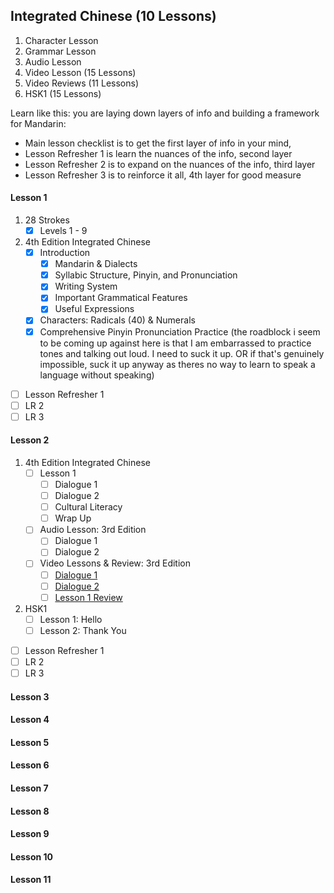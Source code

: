 ## Integrated Chinese (10 Lessons)
1. Character Lesson
2. Grammar Lesson
3. Audio Lesson 
4. Video Lesson (15 Lessons)
5. Video Reviews (11 Lessons)
6. HSK1 (15 Lessons)

Learn like this: you are laying down layers of info and building a framework for Mandarin: 
- Main lesson checklist is to get the first layer of info in your mind,
- Lesson Refresher 1 is learn the nuances of the info, second layer
- Lesson Refresher 2 is to expand on the nuances of the info, third layer
- Lesson Refresher 3 is to reinforce it all, 4th layer for good measure
#### Lesson 1
1. 28 Strokes
	- [x] Levels 1 - 9
2. 4th Edition Integrated Chinese
	- [x] Introduction
		- [x] Mandarin & Dialects
		- [x] Syllabic Structure, Pinyin, and Pronunciation
		- [x] Writing System
		- [x] Important Grammatical Features
		- [x] Useful Expressions
	- [x] Characters: Radicals (40) & Numerals 
	- [x] Comprehensive Pinyin Pronunciation Practice
(the roadblock i seem to be coming up against here is that I am embarrassed to practice tones and talking out loud. I need to suck it up. OR if that's genuinely impossible, suck it up anyway as theres no way to learn to speak a language without speaking)
- [ ] Lesson Refresher 1
- [ ] LR 2
- [ ] LR 3
#### Lesson 2

1. 4th Edition Integrated Chinese
	- [ ] Lesson 1
		- [ ] Dialogue 1
		- [ ] Dialogue 2
		- [ ] Cultural Literacy
		- [ ] Wrap Up
	- [ ] Audio Lesson: 3rd Edition
		- [ ] Dialogue 1
		- [ ] Dialogue 2
	- [ ] Video Lessons & Review: 3rd Edition
		- [ ] [Dialogue 1](https://youtu.be/o_LaSkyt06c?si=9KlBUxsgVK6dndyB)
		- [ ] [Dialogue 2](https://youtu.be/ogl8bLORSSc?si=fMNlus8akvnlrfdX)
		- [ ] [Lesson 1 Review](https://youtu.be/jnzwMBkRoFo?si=pq88JN58-P27aOVx)
2. HSK1 
	- [ ] Lesson 1: Hello
	- [ ] Lesson 2: Thank You

- [ ] Lesson Refresher 1
- [ ] LR 2
- [ ] LR 3
#### Lesson 3
#### Lesson 4
#### Lesson 5
#### Lesson 6
#### Lesson 7
#### Lesson 8
#### Lesson 9
#### Lesson 10

#### Lesson 11

